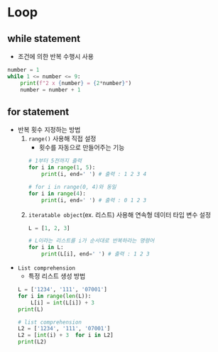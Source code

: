 # Loop

## while statement
- 조건에 의한 반복 수행시 사용
```py
number = 1
while 1 <= number <= 9:
    print(f"2 x {number} = {2*number}")
    number = number + 1 
```

## for statement
- 반복 횟수 지정하는 방법
    1. `range()` 사용해 직접 설정
        - 횟수를 자동으로 만들어주는 기능
        ```py
        # 1부터 5전까지 출력
        for i in range(1, 5):
            print(i, end=' ') # 출력 : 1 2 3 4

        # for i in range(0, 4)와 동일 
        for i in range(4):
            print(i, end=' ') # 출력 : 0 1 2 3
        ```
    1. `iteratable object`(ex. 리스트) 사용해 연속형 데이터 타입 변수 설정
        ```py
        L = [1, 2, 3]

        # L이라는 리스트를 i가 순서대로 반복하라는 명령어
        for i in L:
            print(L[i], end=' ') # 출력 : 1 2 3
        ```
- `List comprehension`
    - 특정 리스트 생성 방법
    ```py
    L = ['1234', '111', '07001']
    for i in range(len(L)):
        L[i] = int(L[i]) + 3
    print(L)

    # list comprehension
    L2 = ['1234', '111', '07001']
    L2 = [int(i) + 3  for i in L2]
    print(L2)
    ```